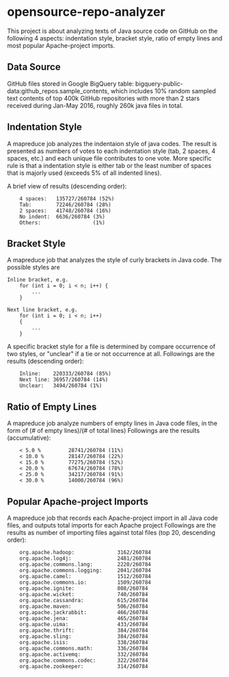 # opensource-repo-analyzer
  This project is about analyzing texts of Java source code on GitHub on the following 4 aspects: indentation style, bracket style, ratio of empty lines and most popular Apache-project imports.

## Data Source 
  GitHub files stored in Google BigQuery table: bigquery-public-data:github_repos.sample_contents, which includes 10% random sampled text contents of top 400k GitHub repositories with more than 2 stars received during Jan-May 2016, roughly 260k java files in total.

## Indentation Style
  A mapreduce job analyzes the indentaion style of java codes. The result is presented as numbers of votes to each indentation style (tab, 2 spaces, 4 spaces, etc.) and each unique file contributes to one vote. More specific rule is that a indentation style is either tab or the least number of spaces that is majorly used (exceeds 5% of all indented lines).
  
  A brief view of results (descending order):
  
		4 spaces:   135727/260784 (52%)
		Tab:        72246/260784 (28%)
		2 spaces:   41748/260784 (16%)
		No indent:  6636/260784 (3%)
		Others:                 (1%)
		
## Bracket Style
  A mapreduce job that analyzes the style of curly brackets in Java code. The possible styles are 
  	
	Inline bracket, e.g.
		for (int i = 0; i < n; i++) {
		    ...
		}
		
	Next line bracket, e.g. 
		for (int i = 0; i < n; i++) 
		{
		    ...
		}
		
  A specific bracket style for a file is determined by compare occurrence of two styles, or "unclear" if a tie or not occurrence at all.
  Followings are the results (descending order):
  
		Inline:    220333/260784 (85%)
		Next line: 36957/260784 (14%)
		Unclear:   3494/260784 (1%)
		

## Ratio of Empty Lines
  A mapreduce job analyze numbers of empty lines in Java code files, in the form of (# of empty lines)/(# of total lines)
  Followings are the results (accumulative):
  
		< 5.0 %         28741/260784 (11%)
		< 10.0 %        28147/260784 (22%)
		< 15.0 %        77275/260784 (52%)
		< 20.0 %        67674/260784 (78%)
		< 25.0 %        34217/260784 (91%)
		< 30.0 %        14000/260784 (96%)

## Popular Apache-project Imports 
  A mapreduce job that records each Apache-project import in all Java code files, and outputs total imports for each Apache project 
  Followings are the results as number of importing files against total files (top 20, descending order):
  
		org.apache.hadoop:              3162/260784
		org.apache.log4j:               2481/260784
		org.apache.commons.lang:        2220/260784
		org.apache.commons.logging:     2041/260784
		org.apache.camel:               1512/260784
		org.apache.commons.io:          1509/260784
		org.apache.ignite:              808/260784
		org.apache.wicket:              740/260784
		org.apache.cassandra:           615/260784
		org.apache.maven:               506/260784
		org.apache.jackrabbit:          466/260784
		org.apache.jena:                465/260784
		org.apache.uima:                433/260784
		org.apache.thrift:              384/260784
		org.apache.sling:               384/260784
		org.apache.isis:                338/260784
		org.apache.commons.math:        336/260784
		org.apache.activemq:            332/260784
		org.apache.commons.codec:       322/260784
		org.apache.zookeeper:           314/260784
		
